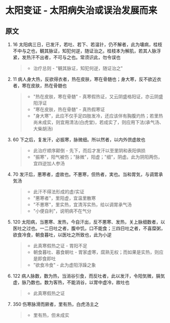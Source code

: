 # 太阳变证 - 太阳病失治或误治发展而来
## 原文
1. 16 太阳病三日，已发汗，若吐、若下、若温针，仍不解者，此为壊病，桂枝不中与之也，観其脉证，知犯何逆，随证治之。桂枝本为解肌，若其人脉浮紧，发热汗不出者，不可与之也。常须识此，勿令误也
    > * 治疗总则 - "観其脉证，知犯何逆，随证治之"
2. 11 病人身大热，反欲得衣者，热在皮肤，寒在骨髄也；身大寒，反不欲近衣者，寒在皮肤，热在骨髄也
    > * "热在皮肤，寒在骨髄" - 真寒假热证，又云阴盛格阳证，亦云阴盛阳浮证
    > * "寒在皮肤，热在骨髄" - 真热假寒证
    > * "身大寒"，此应不仅手足四肢发冷，还应该伴有胸腹灼热；若里热尚未成实，则宜用清法(白虎堂)，若成实了，则应用下法(承气汤、大柴胡汤)
3. 60 下之后，复发汗，必振寒，脉微细。所以然者，以内外倶虚故也
    > * 此治疗顺序颠倒 - 先下，而后才发汗以至里阴和表阳俱损
    > * "振寒"，阳气被伤；"脉微"，阳虚；"细"，阴虚。此为阴阳两伤，宜四逆加人参汤
4. 70 发汗后，悪寒者，虚故也。不悪寒，但热者，実也。当和胃気，与调胃承気汤
    > * 此汗不得法形成的虚/实证
    > * "悪寒者"，里阳虚，宜温里散寒
    > * "不悪寒"，里实热，宜清泻实热，给以调胃承气汤
    > * "小便自利"，说明病不在气分
5. 120 太阳病，当悪寒、发热，今自汗出，反不悪寒、发热，关上脉细数者，以医吐之过也。一二日吐之者，腹中饥，口不能食；三四日吐之者，不喜糜粥，欲食冷食，朝食暮吐，以医吐之所致也，此为小逆
    > * 此真寒假热之证 - 胃阳不足
    > * 朝食暮吐、暮食朝吐 - 胃家虚寒，腐熟无权；而如果是实热，则应是即食即吐
    > * "欲食冷食" - 此为虚阳浮躁之象
6. 122 病人脉数，数为热，当消谷引食，而反吐者，此以发汗，令阳気微，膈気虚，脉乃数也。数为客热，不能消谷，以胃中虚冷，故吐也
    > * 此真寒假热之证
7.  350 伤寒脉滑而厥者，里有热，白虎汤主之
    > * 里有热，但未成实
